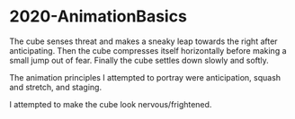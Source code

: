 # 2020-AnimationBasics
 
The cube senses threat and makes a sneaky leap towards the right after anticipating. Then the cube compresses itself horizontally before making a small jump out of fear. Finally the cube settles down slowly and softly.

The animation principles I attempted to portray were anticipation, squash and stretch, and staging.

I attempted to make the cube look nervous/frightened.